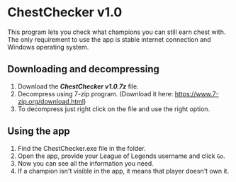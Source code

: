 # ChestChecker v1.0
This program lets you check what champions you can still earn chest with.
The only requirement to use the app is stable internet connection and Windows operating system.

## Downloading and decompressing
1. Download the ***ChestChecker v1.0.7z*** file.
2. Decompress using 7-zip program. (Download it here: https://www.7-zip.org/download.html)
3. To decompress just right click on the file and use the right option.

## Using the app
1. Find the ChestChecker.exe file in the folder.
2. Open the app, provide your League of Legends username and click `Go`.
3. Now you can see all the information you need.
4. If a champion isn't visible in the app, it means that player doesn't own it.
